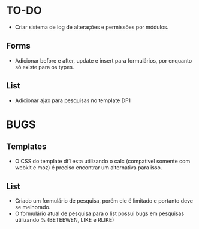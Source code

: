 TO-DO
=====
- Criar sistema de log de alterações e permissões por módulos.

Forms
-----
- Adicionar before e after, update e insert para formulários, por enquanto só existe para os types.


List
----
- Adicionar ajax para pesquisas no template DF1

BUGS
====

Templates
---------
- O CSS do template df1 esta utilizando o calc (compativel somente com webkit e moz) é preciso encontrar um alternativa para isso.


List
----
- Criado um formulário de pesquisa, porém ele é limitado e portanto deve se melhorado.
- O formulário atual de pesquisa para o list possui bugs em pesquisas utilizando % (BETEEWEN, LIKE e RLIKE)
